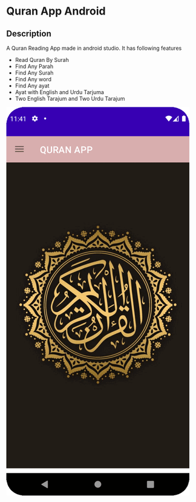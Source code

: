 # Quran App Android
## Description
A Quran Reading App made in android studio. It has following features
- Read Quran By Surah
- Find Any Parah
- Find Any Surah
- Find Any word
- Find Any ayat
- Ayat with English and Urdu Tarjuma
- Two English Tarajum and Two Urdu Tarajum

![gif](https://github.com/Ansi007/Mobile-Computing-Quran-App/blob/main/images/desc.gif)
